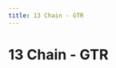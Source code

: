 ```yaml
---
title: 13 Chain - GTR
---
```

# 13 Chain - GTR
<ClientOnly>
<AssetLoader :reloadOnce="true" />
<GameSlides :jsonFileToLoad="'gtr/13chain_gtr_nov2.json'" :useRandomSeed="false" :useManualData="false" :replay="true"></GameSlides>

</ClientOnly>
